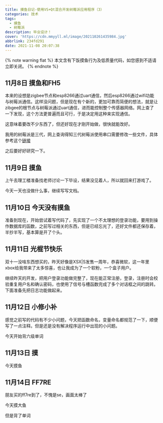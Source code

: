 ```yaml
---
title: 摸鱼日记-使用VS+Qt混合开发树莓派应用程序（3）
categories: 技术
tags:
  - 摸鱼
  - 树莓派
description: 毕业设计！
cover: 'https://cdn.mmyyll.ml/image/202110261435984.jpg'
abbrlink: 234fd291
date: 2021-11-08 20:07:38
---
```


{% note warning flat %}
本文含有下饭摸鱼行为及低质量代码，如您感到不适请立即关闭。
{% endnote %}

## 11月8日 摸鱼和FH5

本来的设想是zigbee节点和esp8266通过uart通信，然后esp8266通过wifi功能与树莓派通信。这样没问题，但是现在有个新的，更加可靠而简便的想法，就是让zibgee的根节点与树莓派通过uart通信，进而能控制整个传感器网络。网上查了一下发现，这个方法更普遍而且可行，于是决定用这种来实现通信。

这意味着要改不少东西了，但还好现在才刚开始做，很快就能改好。

我用的树莓派是三代，网上查询得知三代树莓派使用串口需要修改一些文件，具体参考这个[链接](https://zhuanlan.zhihu.com/p/38853178)

之后要好好研究一下。

## 11月9日 摸鱼

上午去理工楼准备找老师讨论一下毕设，结果没见着人，所以就回来打游戏了。

今天一天也没做什么事，继续写写文档。

## 11月10日 今天没有摸鱼

准备到现在，开始尝试着写代码了，先实现了一个不太理想的登录功能，要用到操作数据库的函数，之前写过相关的东西，但是已经忘光了，还好文件都还保存着，半抄半写，基本算是开了个头。

## 11月11日 光棍节快乐

双十一没啥东西想买的，昨天好像是XSX|S发售一周年，恭喜微软，这一年里xbox给我带来了太多惊喜，也让我成为了一个软粉，一个盒子用户。

继续昨天的开发，把用户登录功能做完整了，现在能正常注册，登录，注册时会校验重复用户名和确认密码，也使用了信号与槽函数完成了多个对话框之间的跳转。下面准备先把日志功能做起来。

## 11月12日 小修小补

感觉之前写的代码有不少小问题，今天把函数命名，变量命名都规范了一下，顺便写了一点注释。但是还是没有解决程序运行中出现的小问题。

今天开始背六级单词

## 11月13日 摸

今天摸鱼

## 11月14日 FF7RE

朋友买的ff7re到了，不愧是se，画面太棒了

今天摸大鱼

但是背了单词
